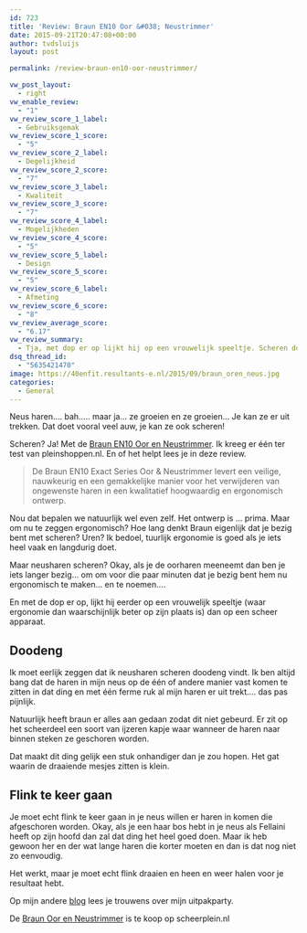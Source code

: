 ```yaml
---
id: 723
title: 'Review: Braun EN10 Oor &#038; Neustrimmer'
date: 2015-09-21T20:47:08+00:00
author: tvdsluijs
layout: post

permalink: /review-braun-en10-oor-neustrimmer/

vw_post_layout:
  - right
vw_enable_review:
  - "1"
vw_review_score_1_label:
  - Gebruiksgemak
vw_review_score_1_score:
  - "5"
vw_review_score_2_label:
  - Degelijkheid
vw_review_score_2_score:
  - "7"
vw_review_score_3_label:
  - Kwaliteit
vw_review_score_3_score:
  - "7"
vw_review_score_4_label:
  - Mogelijkheden
vw_review_score_4_score:
  - "5"
vw_review_score_5_label:
  - Design
vw_review_score_5_score:
  - "5"
vw_review_score_6_label:
  - Afmeting
vw_review_score_6_score:
  - "8"
vw_review_average_score:
  - "6.17"
vw_review_summary:
  - Tja, met dop er op lijkt hij op een vrouwelijk speeltje. Scheren doet hij, maar verwacht geen wonderen.
dsq_thread_id:
  - "5635421470"
image: https://40enfit.resultants-e.nl/2015/09/braun_oren_neus.jpg
categories:
  - General
---
```

Neus haren&#8230;. bah&#8230;.. maar ja&#8230; ze groeien en ze groeien&#8230; Je kan ze er uit trekken. Dat doet vooral veel auw, je kan ze ook scheren!

Scheren? Ja! Met de <a href="http://www.scheerplein.nl/elektrisch-scheren/trimmers/" target="_blank">Braun EN10 Oor en Neustrimmer</a>. Ik kreeg er één ter test van pleinshoppen.nl. En of het helpt lees je in deze review.<!--more-->

> De Braun EN10 Exact Series Oor & Neustrimmer levert een veilige, nauwkeurig en een gemakkelijke manier voor het verwijderen van ongewenste haren in een kwalitatief hoogwaardig en ergonomisch ontwerp.

Nou dat bepalen we natuurlijk wel even zelf. Het ontwerp is &#8230; prima. Maar om nu te zeggen ergonomisch? Hoe lang denkt Braun eigenlijk dat je bezig bent met scheren? Uren? Ik bedoel, tuurlijk ergonomie is goed als je iets heel vaak en langdurig doet.

Maar neusharen scheren? Okay, als je de oorharen meeneemt dan ben je iets langer bezig&#8230; om om voor die paar minuten dat je bezig bent hem nu ergonomisch te maken&#8230; en te noemen&#8230;.

En met de dop er op, lijkt hij eerder op een vrouwelijk speeltje (waar ergonomie dan waarschijnlijk beter op zijn plaats is) dan op een scheer apparaat.

## Doodeng

Ik moet eerlijk zeggen dat ik neusharen scheren doodeng vindt. Ik ben altijd bang dat de haren in mijn neus op de één of andere manier vast komen te zitten in dat ding en met één ferme ruk al mijn haren er uit trekt&#8230;. das pas pijnlijk.

Natuurlijk heeft braun er alles aan gedaan zodat dit niet gebeurd. Er zit op het scheerdeel een soort van ijzeren kapje waar wanneer de haren naar binnen steken ze geschoren worden.

Dat maakt dit ding gelijk een stuk onhandiger dan je zou hopen. Het gat waarin de draaiende mesjes zitten is klein.

## Flink te keer gaan

Je moet echt flink te keer gaan in je neus willen er haren in komen die afgeschoren worden. Okay, als je een haar bos hebt in je neus als Fellaini heeft op zijn hoofd dan zal dat ding het heel goed doen. Maar ik heb gewoon her en der wat lange haren die korter moeten en dan is dat nog niet zo eenvoudig.

Het werkt, maar je moet echt flink draaien en heen en weer halen voor je resultaat hebt.

Op mijn andere [blog](https://vandersluijs.nl/blog/2015/09/gillette-body-en-braun-oor-en-neustrimmer-in-verrassingsdoos.html) lees je trouwens over mijn uitpakparty.

De <a href="http://www.scheerplein.nl/elektrisch-scheren/trimmers/" target="_blank">Braun Oor en Neustrimmer</a> is te koop op scheerplein.nl